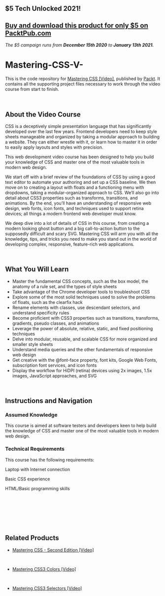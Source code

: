 ## $5 Tech Unlocked 2021!
[Buy and download this product for only $5 on PacktPub.com](https://www.packtpub.com/)
-----
*The $5 campaign         runs from __December 15th 2020__ to __January 13th 2021.__*

# Mastering-CSS-V-

This is the code repository for [Mastering CSS [Video]](https://www.packtpub.com/web-development/mastering-css-video), published by [Packt](https://www.packtpub.com/?utm_source=github). It contains all the supporting project files necessary to work through the video course from start to finish.


 


## About the Video Course

CSS is a deceptively simple presentation language that has significantly developed over the last few years. Frontend developers need to keep style sheets manageable and organized by taking a modular approach to building a website. They can either wrestle with it, or learn how to master it in order to easily apply layouts and styles with precision.

This web development video course has been designed to help you build your knowledge of CSS and master one of the most valuable tools in modern web design.

We start off with a brief review of the foundations of CSS by using a good text editor to automate your authoring and set up a CSS baseline. We then move on to creating a layout with floats and a functioning menu with dropdowns, taking a modular-organized approach to CSS. We’ll also go into detail about CSS3 properties such as transforms, transitions, and animations. By the end, you’ll have an understanding of responsive web design, web fonts, icon fonts, and techniques used to support retina devices; all things a modern frontend web developer must know.

We deep dive into a lot of details of CSS in this course, from creating a modern looking ghost button and a big call-to-action button to the supposedly difficult and scary SVG. Mastering CSS will arm you with all the knowledge, tips, and tricks you need to make you stand out in the world of developing complex, responsive, feature-rich web applications.


 


<H2>What You Will Learn</H2>

<DIV class=book-info-will-learn-text>

<UL>

<LI> Master the fundamental CSS concepts, such as the box model, the anatomy of a rule set, and the types of style sheets

<LI> Take advantage of the Chrome developer tools to troubleshoot CSS

<LI> Explore some of the most solid techniques used to solve the problems of floats, such as the clearfix hack

<LI> Rename elements with classes, use descendant selectors, and understand specificity rules

<LI> Become proficient with CSS3 properties such as transitions, transforms, gradients, pseudo classes, and animations

<LI> Leverage the power of absolute, relative, static, and fixed positioning techniques

<LI> Delve into modular, reusable, and scalable CSS for more organized and smaller style sheets

<LI> Understand media queries and the other fundamentals of responsive web design

<LI> Get creative with the @font-face property, font kits, Google Web Fonts, subscription font services, and icon fonts

<LI> Display the workflow for HiDPI (retina) devices using 2x images, 1.5x images, JavaScript approaches, and SVG

</LI></UL></DIV>


 


## Instructions and Navigation

### Assumed Knowledge

This course is aimed at software testers and developers keen to help build the knowledge of CSS and master one of the most valuable tools in modern web design.

### Technical Requirements

This course has the following requirements:<br/>

Laptop with Internet connection <br/>

Basic CSS experience <br/>

HTML/Basic programming skills <br/> 


 


 


 




## Related Products

* [Mastering CSS - Second Edition [Video]](https://www.packtpub.com/web-development/mastering-css-second-edition-video)


 


* [Mastering CSS3 Colors [Video]](https://www.packtpub.com/web-development/mastering-css3-colors-video)


 


* [Mastering CSS3 Selectors [Video]](https://www.packtpub.com/web-development/mastering-css3-selectors-video)
